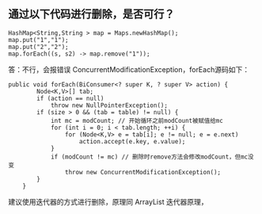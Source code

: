 ## 通过以下代码进行删除，是否可行？

```
HashMap<String,String > map = Maps.newHashMap();
map.put("1","1");
map.put("2","2");
map.forEach((s, s2) -> map.remove("1"));
```

答：不行，会报错误 ConcurrentModificationException，forEach源码如下：

```
public void forEach(BiConsumer<? super K, ? super V> action) {
        Node<K,V>[] tab;
        if (action == null)
            throw new NullPointerException();
        if (size > 0 && (tab = table) != null) {
            int mc = modCount; // 开始循环之前modCount被赋值给mc
            for (int i = 0; i < tab.length; ++i) {
                for (Node<K,V> e = tab[i]; e != null; e = e.next)
                    action.accept(e.key, e.value);
            }
            if (modCount != mc) // 删除时remove方法会修改modCount，但mc没变
                throw new ConcurrentModificationException();
        }
    }
```

建议使用迭代器的方式进行删除，原理同 ArrayList 迭代器原理，